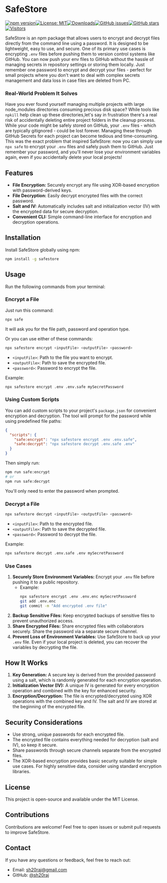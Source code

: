 # SafeStore

[![npm version](https://badge.fury.io/js/safestore.svg)](https://badge.fury.io/js/safestore)[![License: MIT](https://img.shields.io/badge/License-MIT-yellow.svg)](https://opensource.org/licenses/MIT)[![Downloads](https://img.shields.io/npm/dm/safestore.svg)](https://www.npmjs.com/package/safestore)[![GitHub issues](https://img.shields.io/github/issues/sh20raj/safestore)](https://github.com/sh20raj/safestore/issues)[![GitHub stars](https://img.shields.io/github/stars/sh20raj/safestore)](https://github.com/sh20raj/safestore/stargazers)[![Visitors](https://api.visitorbadge.io/api/combined?path=https%3A%2F%2Fgithub.com%2FSH20RAJ%2FSafeStore&labelColor=%23f47373&countColor=%23dce775&style=flat-square)](https://visitorbadge.io/status?path=https%3A%2F%2Fgithub.com%2FSH20RAJ%2FSafeStore)

SafeStore is an npm package that allows users to encrypt and decrypt files directly from the command line using a password. It is designed to be lightweight, easy to use, and secure. One of its primary use cases is encrypting `.env` files before pushing them to version control systems like GitHub. You can now push your env files to GitHub without the hassle of managing secrets in repository settings or storing them locally. Just remember one password to encrypt and decrypt your files - perfect for small projects where you don't want to deal with complex secrets management and data loss in case files are deleted from PC.

### Real-World Problem It Solves
Have you ever found yourself managing multiple projects with large node_modules directories consuming precious disk space? While tools like `npkill` help clean up these directories,let's say in frustration there's a real risk of accidentally deleting entire project folders in the cleanup process. While your code might be safely stored on GitHub, your `.env` files - which are typically gitignored - could be lost forever. Managing these through GitHub Secrets for each project can become tedious and time-consuming. This was the exact problem that inspired SafeStore: now you can simply use `npx safe` to encrypt your `.env` files and safely push them to GitHub. Just remember your password, and you'll never lose your environment variables again, even if you accidentally delete your local projects!

## Features
- **File Encryption:** Securely encrypt any file using XOR-based encryption with password-derived keys.
- **File Decryption:** Easily decrypt encrypted files with the correct password.
- **Salt and IV:** Automatically includes salt and initialization vector (IV) with the encrypted data for secure decryption.
- **Convenient CLI:** Simple command-line interface for encryption and decryption operations.

## Installation
Install SafeStore globally using npm:

```bash
npm install -g safestore
```

## Usage
Run the following commands from your terminal:

### Encrypt a File

Just run this command:
```bash
npx safe
```
It will ask you for the file path, password and operation type.

Or you can use either of these commands:

```bash
npx safestore encrypt <inputFile> <outputFile> <password>
```
- `<inputFile>`: Path to the file you want to encrypt.
- `<outputFile>`: Path to save the encrypted file.
- `<password>`: Password to encrypt the file.

Example:
```bash
npx safestore encrypt .env .env.safe mySecretPassword
```

### Using Custom Scripts
You can add custom scripts to your project's `package.json` for convenient encryption and decryption. The tool will prompt for the password while using predefined file paths:

```json
{
  "scripts": {
    "safe:encrypt": "npx safestore encrypt .env .env.safe",
    "safe:decrypt": "npx safestore decrypt .env.safe .env"
  }
}
```

Then simply run:
```bash
npm run safe:encrypt
# or
npm run safe:decrypt
```
You'll only need to enter the password when prompted.

### Decrypt a File
```bash
npx safestore decrypt <inputFile> <outputFile> <password>
```
- `<inputFile>`: Path to the encrypted file.
- `<outputFile>`: Path to save the decrypted file.
- `<password>`: Password to decrypt the file.

Example:
```bash
npx safestore decrypt .env.safe .env mySecretPassword
```

### Use Cases
1. **Securely Store Environment Variables:** Encrypt your `.env` file before pushing it to a public repository.
   - Example:
     ```bash
     npx safestore encrypt .env .env.enc mySecretPassword
     git add .env.enc
     git commit -m "Add encrypted .env file"
     ```
2. **Backup Sensitive Files:** Keep encrypted backups of sensitive files to prevent unauthorized access.
3. **Share Encrypted Files:** Share encrypted files with collaborators securely. Share the password via a separate secure channel.
4. **Prevent Loss of Environment Variables:** Use SafeStore to back up your `.env` file. Even if your local project is deleted, you can recover the variables by decrypting the file.

## How It Works
1. **Key Generation:** A secure key is derived from the provided password using a salt, which is randomly generated for each encryption operation.
2. **Initialization Vector (IV):** A unique IV is generated for every encryption operation and combined with the key for enhanced security.
3. **Encryption/Decryption:** The file is encrypted/decrypted using XOR operations with the combined key and IV. The salt and IV are stored at the beginning of the encrypted file.

## Security Considerations
- Use strong, unique passwords for each encrypted file.
- The encrypted file contains everything needed for decryption (salt and IV), so keep it secure.
- Share passwords through secure channels separate from the encrypted files.
- The XOR-based encryption provides basic security suitable for simple use cases. For highly sensitive data, consider using standard encryption libraries.

## License
This project is open-source and available under the MIT License.

## Contributions
Contributions are welcome! Feel free to open issues or submit pull requests to improve SafeStore.

## Contact
If you have any questions or feedback, feel free to reach out:
- Email: sh20raj@gmail.com
- GitHub: [@sh20raj](https://github.com/sh20raj)
